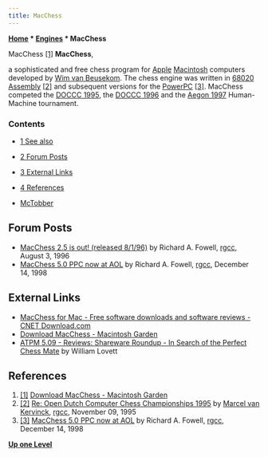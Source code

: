 ```yaml
---
title: MacChess
---
```

**[Home](Home "Home") \* [Engines](Engines "Engines") \* MacChess**



 [](http://macintoshgarden.org/games/macchess) MacChess <a id="cite-note-1" href="#cite-ref-1">[1]</a> 
**MacChess**,  

a sophisticated and free chess program for [Apple](index.php?title=Apple&action=edit&redlink=1 "Apple (page does not exist)") [Macintosh](Macintosh "Macintosh") computers developed by [Wim van Beusekom](Wim_van_Beusekom "Wim van Beusekom"). 
The chess engine was written in [68020](68020 "68020") [Assembly](Assembly "Assembly")
<a id="cite-note-2" href="#cite-ref-2">[2]</a> 
and subsequent versions for the [PowerPC](PowerPC "PowerPC") <a id="cite-note-3" href="#cite-ref-3">[3]</a>. 
MacChess competed the [DOCCC 1995](DOCCC_1995 "DOCCC 1995"), the [DOCCC 1996](DOCCC_1996 "DOCCC 1996") and the [Aegon 1997](Aegon_1997 "Aegon 1997") Human-Machine tournament. 



### Contents


* [1 See also](#see-also)
* [2 Forum Posts](#forum-posts)
* [3 External Links](#external-links)
* [4 References](#references)






* [McTobber](McTobber "McTobber")


## Forum Posts


* [MacChess 2.5 is out! (released 8/1/96)](https://groups.google.com/g/rec.games.chess.misc/c/SJbBly9SrHQ/m/azylLQMg5UcJ) by Richard A. Fowell, [rgcc](Computer_Chess_Forums "Computer Chess Forums"), August 3, 1996
* [MacChess 5.0 PPC now at AOL](https://groups.google.com/g/rec.games.chess.computer/c/1uxrZf0neRU/m/dsZHR1xr5qMJ) by Richard A. Fowell, [rgcc](Computer_Chess_Forums "Computer Chess Forums"), December 14, 1998


## External Links


* [MacChess for Mac - Free software downloads and software reviews - CNET Download.com](https://download.cnet.com/MacChess/3000-2119_4-10013884.html?tag=rb_content%3Bmain)
* [Download MacChess - Macintosh Garden](http://macintoshgarden.org/games/macchess)
* [ATPM 5.09 - Reviews: Shareware Roundup - In Search of the Perfect Chess Mate](http://www.atpm.com/5.09/roundup.shtml) by William Lovett


## References


1. <a id="cite-ref-1" href="#cite-note-1">[1]</a> [Download MacChess - Macintosh Garden](http://macintoshgarden.org/games/macchess)
2. <a id="cite-ref-2" href="#cite-note-2">[2]</a> [Re: Open Dutch Computer Chess Championships 1995](https://groups.google.com/g/rec.games.chess.computer/c/uvJZAmppbbQ/m/qy2ap6dOUUUJ) by [Marcel van Kervinck](Marcel_van_Kervinck "Marcel van Kervinck"), [rgcc](Computer_Chess_Forums "Computer Chess Forums"), November 09, 1995
3. <a id="cite-ref-3" href="#cite-note-3">[3]</a> [MacChess 5.0 PPC now at AOL](https://groups.google.com/g/rec.games.chess.computer/c/1uxrZf0neRU/m/dsZHR1xr5qMJ) by Richard A. Fowell, [rgcc](Computer_Chess_Forums "Computer Chess Forums"), December 14, 1998

**[Up one Level](Engines "Engines")**







 
